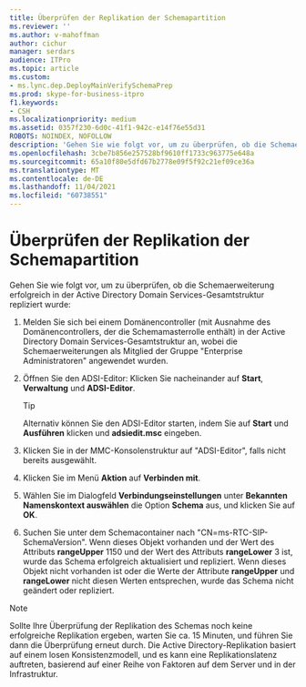 ```yaml
---
title: Überprüfen der Replikation der Schemapartition
ms.reviewer: ''
ms.author: v-mahoffman
author: cichur
manager: serdars
audience: ITPro
ms.topic: article
ms.custom:
- ms.lync.dep.DeployMainVerifySchemaPrep
ms.prod: skype-for-business-itpro
f1.keywords:
- CSH
ms.localizationpriority: medium
ms.assetid: 0357f230-6d0c-41f1-942c-e14f76e55d31
ROBOTS: NOINDEX, NOFOLLOW
description: 'Gehen Sie wie folgt vor, um zu überprüfen, ob die Schemaerweiterung erfolgreich in der Active Directory Domain Services-Gesamtstruktur repliziert wurde:'
ms.openlocfilehash: 3cbe7b856e257528bf9610ff1733c963775e648a
ms.sourcegitcommit: 65a10f80e5dfd67b2778e09f5f92c21ef09ce36a
ms.translationtype: MT
ms.contentlocale: de-DE
ms.lasthandoff: 11/04/2021
ms.locfileid: "60738551"
---
```

# <a name="verify-replication-of-schema-partition"></a>Überprüfen der Replikation der Schemapartition
 
Gehen Sie wie folgt vor, um zu überprüfen, ob die Schemaerweiterung erfolgreich in der Active Directory Domain Services-Gesamtstruktur repliziert wurde:
  
1. Melden Sie sich bei einem Domänencontroller (mit Ausnahme des Domänencontrollers, der die Schemamasterrolle enthält) in der Active Directory Domain Services-Gesamtstruktur an, wobei die Schemaerweiterungen als Mitglied der Gruppe "Enterprise Administratoren" angewendet wurden.
    
2. Öffnen Sie den ADSI-Editor: Klicken Sie nacheinander auf **Start**, **Verwaltung** und **ADSI-Editor**.
    
    > [!TIP]
    > Alternativ können Sie den ADSI-Editor starten, indem Sie auf **Start** und **Ausführen** klicken und **adsiedit.msc** eingeben.
  
3. Klicken Sie in der MMC-Konsolenstruktur auf "ADSI-Editor", falls nicht bereits ausgewählt.
    
4. Klicken Sie im Menü **Aktion** auf **Verbinden mit**.
    
5. Wählen Sie im Dialogfeld **Verbindungseinstellungen** unter **Bekannten Namenskontext auswählen** die Option **Schema** aus, und klicken Sie auf **OK**.
    
6. Suchen Sie unter dem Schemacontainer nach "CN=ms-RTC-SIP-SchemaVersion". Wenn dieses Objekt vorhanden und der Wert des Attributs **rangeUpper** 1150 und der Wert des Attributs **rangeLower** 3 ist, wurde das Schema erfolgreich aktualisiert und repliziert. Wenn dieses Objekt nicht vorhanden ist oder die Werte der Attribute **rangeUpper** und **rangeLower** nicht diesen Werten entsprechen, wurde das Schema nicht geändert oder repliziert.
    
> [!NOTE]
> Sollte Ihre Überprüfung der Replikation des Schemas noch keine erfolgreiche Replikation ergeben, warten Sie ca. 15 Minuten, und führen Sie dann die Überprüfung erneut durch. Die Active Directory-Replikation basiert auf einem losen Konsistenzmodell, und es kann eine Replikationslatenz auftreten, basierend auf einer Reihe von Faktoren auf dem Server und in der Infrastruktur. 
  

